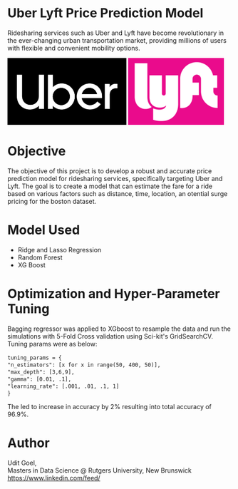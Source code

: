 
# Uber Lyft Price Prediction Model

Ridesharing services such as Uber and Lyft have become revolutionary in the ever-changing urban transportation market, providing millions of users with flexible and convenient mobility options.


<img src="https://github.com/goeludit/Data-Science/blob/main/Price%20Prediction%20Uber-Lyft/Images/uber-logo.jpg?raw=true" alt="Girl in a jacket" height="150">

<img src="https://github.com/goeludit/Data-Science/blob/main/Price%20Prediction%20Uber-Lyft/Images/Emblem-Lyft.jpg?raw=true" alt="Girl in a jacket" height="150" style="vertical-align: top;">

# Objective
The objective of this project is to develop a robust and accurate price prediction model for ridesharing services, specifically targeting Uber and Lyft. The goal is to create a model that can estimate the fare for a ride based on various factors such as distance, time, location, an otential surge pricing for the boston dataset. 


# Model Used
- Ridge and Lasso Regression
- Random Forest
- XG Boost



# Optimization and Hyper-Parameter Tuning
Bagging regressor was applied to XGboost to resample the data and run the simulations with 5-Fold Cross validation using Sci-kit's GridSearchCV. Tuning params were as below:

```
tuning_params = {
"n_estimators": [x for x in range(50, 400, 50)],
"max_depth": [3,6,9],
"gamma": [0.01, .1],
"learning_rate": [.001, .01, .1, 1]
}
```

The led to increase in accuracy by 2% resulting into total accuracy of 96.9%. 

# Author
Udit Goel, \
Masters in Data Science @ Rutgers University, New Brunswick \
https://www.linkedin.com/feed/